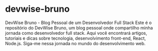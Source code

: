 # devwise-bruno
DevWise Bruno - Blog Pessoal de um Desenvolvedor Full Stack  Este é o repositório do DevWise Bruno, um blog pessoal onde compartilho minha jornada como desenvolvedor full stack. Aqui você encontrará artigos, tutoriais e dicas sobre tecnologia, desenvolvimento front-end, React, Node.js. Siga-me nessa jornada no mundo do desenvolvimento web.
